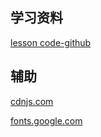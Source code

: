 ## 学习资料

[lesson code-github](https://github.com/bradtraversy/50projects50days)


## 辅助

[cdnjs.com](https://cdnjs.com/)

[fonts.google.com](https://fonts.google.com/)
